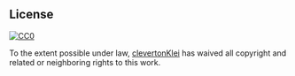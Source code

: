 



## License

[![CC0](http://mirrors.creativecommons.org/presskit/buttons/88x31/svg/cc-zero.svg)](https://creativecommons.org/publicdomain/zero/1.0/)

To the extent possible under law, [clevertonKlei]( https://www.facebook.com/businessClever/?eid=ARD7obaPI7tEUubd6waCeHLKb9poJzGSNNhV9wZs5kd9424eyodjqrVg7MxzkIv6qvkSI0o7yI5F-1nF   ) has waived all copyright and related or neighboring rights to this work.
